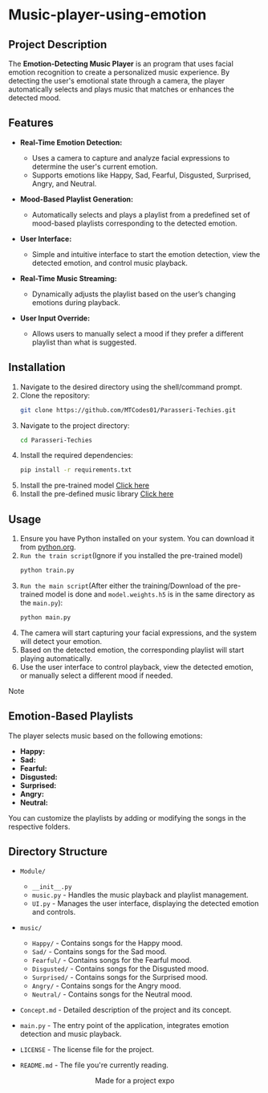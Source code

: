 # Music-player-using-emotion

## Project Description

The **Emotion-Detecting Music Player** is an program that uses facial emotion recognition to create a personalized music experience. By detecting the user's emotional state through a camera, the player automatically selects and plays music that matches or enhances the detected mood.

## Features

- **Real-Time Emotion Detection:** 
  - Uses a camera to capture and analyze facial expressions to determine the user's current emotion.
  - Supports emotions like Happy, Sad, Fearful, Disgusted, Surprised, Angry, and Neutral.
  
- **Mood-Based Playlist Generation:** 
  - Automatically selects and plays a playlist from a predefined set of mood-based playlists corresponding to the detected emotion.
  
- **User Interface:** 
  - Simple and intuitive interface to start the emotion detection, view the detected emotion, and control music playback.

- **Real-Time Music Streaming:** 
  - Dynamically adjusts the playlist based on the user’s changing emotions during playback.

- **User Input Override:**
  - Allows users to manually select a mood if they prefer a different playlist than what is suggested.

## Installation

1. Navigate to the desired directory using the shell/command prompt.
2. Clone the repository:
    ```sh
    git clone https://github.com/MTCodes01/Parasseri-Techies.git
    ```
3. Navigate to the project directory:
    ```sh
    cd Parasseri-Techies
    ```
4. Install the required dependencies:
    ```sh
    pip install -r requirements.txt
    ```
5. Install the pre-trained model [Click here](https://drive.google.com/file/d/1w0jIzgiXcEh3U2UQI5gMLn9DRRacm9Ij/view?usp=sharing)
6. Install the pre-defined music library [Click here](https://drive.google.com/drive/folders/1vqBbMODw54qFj-yE4OlC9n_98m6mT7_L?usp=sharing)

## Usage

1. Ensure you have Python installed on your system. You can download it from [python.org](https://www.python.org/).
2. `Run the train script`(Ignore if you installed the pre-trained model)
   ```sh
   python train.py
   ```
4. `Run the main script`(After either the training/Download of the pre-trained model is done and `model.weights.h5` is in the same directory as the `main.py`):
    ```sh
    python main.py
    ```
5. The camera will start capturing your facial expressions, and the system will detect your emotion.
6. Based on the detected emotion, the corresponding playlist will start playing automatically.
7. Use the user interface to control playback, view the detected emotion, or manually select a different mood if needed.

> [!NOTE]
> ## Emotion-Based Playlists
>
> The player selects music based on the following emotions:
> - **Happy:**
> - **Sad:**
> - **Fearful:**
> - **Disgusted:**
> - **Surprised:**
> - **Angry:**
> - **Neutral:**
>
> You can customize the playlists by adding or modifying the songs in the respective folders.

## Directory Structure

- `Module/`
  - `__init__.py`
  - `music.py` - Handles the music playback and playlist management.
  - `UI.py` - Manages the user interface, displaying the detected emotion and controls.

- `music/`
  - `Happy/` - Contains songs for the Happy mood.
  - `Sad/` - Contains songs for the Sad mood.
  - `Fearful/` - Contains songs for the Fearful mood.
  - `Disgusted/` - Contains songs for the Disgusted mood.
  - `Surprised/` - Contains songs for the Surprised mood.
  - `Angry/` - Contains songs for the Angry mood.
  - `Neutral/` - Contains songs for the Neutral mood.

- `Concept.md` - Detailed description of the project and its concept.
- `main.py` - The entry point of the application, integrates emotion detection and music playback.
- `LICENSE` - The license file for the project.
- `README.md` - The file you're currently reading.

<div align="center"> Made for a project expo </div>
